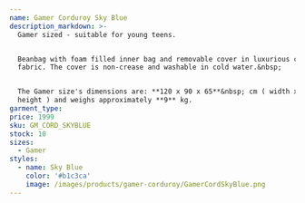 ```yaml
---
name: Gamer Corduroy Sky Blue
description_markdown: >-
  Gamer sized - suitable for young teens.


  Beanbag with foam filled inner bag and removable cover in luxurious corduroy
  fabric. The cover is non-crease and washable in cold water.&nbsp;


  The Gamer size's dimensions are: **120 x 90 x 65**&nbsp; cm ( width x depth x
  height ) and weighs approximately **9** kg.
garment_type:
price: 1999
sku: GM_CORD_SKYBLUE
stock: 10
sizes:
  - Gamer
styles:
  - name: Sky Blue
    color: '#b1c3ca'
    image: /images/products/gamer-corduroy/GamerCordSkyBlue.png
---
```

